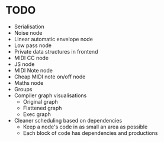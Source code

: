 # TODO

* Serialisation
* Noise node
* Linear automatic envelope node
* Low pass node
* Private data structures in frontend
* MIDI CC node
* JS node
* MIDI Note node
* Cheap MIDI note on/off node
* Maths node
* Groups
* Compiler graph visualisations
    * Original graph
    * Flattened graph
    * Exec graph
* Cleaner scheduling based on dependencies
    * Keep a node's code in as small an area as possible
    * Each block of code has dependencies and productions